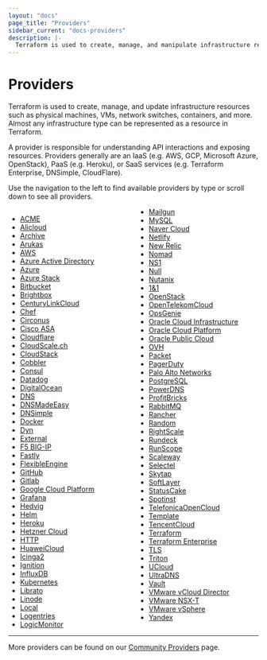```yaml
---
layout: "docs"
page_title: "Providers"
sidebar_current: "docs-providers"
description: |-
  Terraform is used to create, manage, and manipulate infrastructure resources. Examples of resources include physical machines, VMs, network switches, containers, etc. Almost any infrastructure noun can be represented as a resource in Terraform.
---
```


# Providers

Terraform is used to create, manage, and update infrastructure resources such
as physical machines, VMs, network switches, containers, and more. Almost any
infrastructure type can be represented as a resource in Terraform.

A provider is responsible for understanding API interactions and exposing
resources. Providers generally are an IaaS (e.g. AWS, GCP, Microsoft Azure,
OpenStack), PaaS (e.g. Heroku), or SaaS services (e.g. Terraform Enterprise,
DNSimple, CloudFlare).

Use the navigation to the left to find available providers by type or scroll
down to see all providers.

<div style="column-width: 14em;">


- [ACME](/docs/providers/acme/index.html)
- [Alicloud](/docs/providers/alicloud/index.html)
- [Archive](/docs/providers/archive/index.html)
- [Arukas](/docs/providers/arukas/index.html)
- [AWS](/docs/providers/aws/index.html)
- [Azure Active Directory](/docs/providers/azuread/index.html)
- [Azure](/docs/providers/azurerm/index.html)
- [Azure Stack](/docs/providers/azurestack/index.html)
- [Bitbucket](/docs/providers/bitbucket/index.html)
- [Brightbox](/docs/providers/brightbox/index.html)
- [CenturyLinkCloud](/docs/providers/clc/index.html)
- [Chef](/docs/providers/chef/index.html)
- [Circonus](/docs/providers/circonus/index.html)
- [Cisco ASA](/docs/providers/ciscoasa/index.html)
- [Cloudflare](/docs/providers/cloudflare/index.html)
- [CloudScale.ch](/docs/providers/cloudscale/index.html)
- [CloudStack](/docs/providers/cloudstack/index.html)
- [Cobbler](/docs/providers/cobbler/index.html)
- [Consul](/docs/providers/consul/index.html)
- [Datadog](/docs/providers/datadog/index.html)
- [DigitalOcean](/docs/providers/do/index.html)
- [DNS](/docs/providers/dns/index.html)
- [DNSMadeEasy](/docs/providers/dme/index.html)
- [DNSimple](/docs/providers/dnsimple/index.html)
- [Docker](/docs/providers/docker/index.html)
- [Dyn](/docs/providers/dyn/index.html)
- [External](/docs/providers/external/index.html)
- [F5 BIG-IP](/docs/providers/bigip/index.html)
- [Fastly](/docs/providers/fastly/index.html)
- [FlexibleEngine](/docs/providers/flexibleengine/index.html)
- [GitHub](/docs/providers/github/index.html)
- [Gitlab](/docs/providers/gitlab/index.html)
- [Google Cloud Platform](/docs/providers/google/index.html)
- [Grafana](/docs/providers/grafana/index.html)
- [Hedvig](/docs/providers/hedvig/index.html)
- [Helm](/docs/providers/helm/index.html)
- [Heroku](/docs/providers/heroku/index.html)
- [Hetzner Cloud](/docs/providers/hcloud/index.html)
- [HTTP](/docs/providers/http/index.html)
- [HuaweiCloud](/docs/providers/huaweicloud/index.html)
- [Icinga2](/docs/providers/icinga2/index.html)
- [Ignition](/docs/providers/ignition/index.html)
- [InfluxDB](/docs/providers/influxdb/index.html)
- [Kubernetes](/docs/providers/kubernetes/index.html)
- [Librato](/docs/providers/librato/index.html)
- [Linode](/docs/providers/linode/index.html)
- [Local](/docs/providers/local/index.html)
- [Logentries](/docs/providers/logentries/index.html)
- [LogicMonitor](/docs/providers/logicmonitor/index.html)
- [Mailgun](/docs/providers/mailgun/index.html)
- [MySQL](/docs/providers/mysql/index.html)
- [Naver Cloud](/docs/providers/ncloud/index.html)
- [Netlify](/docs/providers/netlify/index.html)
- [New Relic](/docs/providers/newrelic/index.html)
- [Nomad](/docs/providers/nomad/index.html)
- [NS1](/docs/providers/ns1/index.html)
- [Null](/docs/providers/null/index.html)
- [Nutanix](/docs/providers/nutanix/index.html)
- [1&1](/docs/providers/oneandone/index.html)
- [OpenStack](/docs/providers/openstack/index.html)
- [OpenTelekomCloud](/docs/providers/opentelekomcloud/index.html)
- [OpsGenie](/docs/providers/opsgenie/index.html)
- [Oracle Cloud Infrastructure](/docs/providers/oci/index.html)
- [Oracle Cloud Platform](/docs/providers/oraclepaas/index.html)
- [Oracle Public Cloud](/docs/providers/opc/index.html)
- [OVH](/docs/providers/ovh/index.html)
- [Packet](/docs/providers/packet/index.html)
- [PagerDuty](/docs/providers/pagerduty/index.html)
- [Palo Alto Networks](/docs/providers/panos/index.html)
- [PostgreSQL](/docs/providers/postgresql/index.html)
- [PowerDNS](/docs/providers/powerdns/index.html)
- [ProfitBricks](/docs/providers/profitbricks/index.html)
- [RabbitMQ](/docs/providers/rabbitmq/index.html)
- [Rancher](/docs/providers/rancher/index.html)
- [Random](/docs/providers/random/index.html)
- [RightScale](/docs/providers/rightscale/index.html)
- [Rundeck](/docs/providers/rundeck/index.html)
- [RunScope](/docs/providers/runscope/index.html)
- [Scaleway](/docs/providers/scaleway/index.html)
- [Selectel](/docs/providers/selectel/index.html)
- [Skytap](/docs/providers/skytap/index.html)
- [SoftLayer](/docs/providers/softlayer/index.html)
- [StatusCake](/docs/providers/statuscake/index.html)
- [Spotinst](/docs/providers/spotinst/index.html)
- [TelefonicaOpenCloud](/docs/providers/telefonicaopencloud/index.html)
- [Template](/docs/providers/template/index.html)
- [TencentCloud](/docs/providers/tencentcloud/index.html)
- [Terraform](/docs/providers/terraform/index.html)
- [Terraform Enterprise](/docs/providers/tfe/index.html)
- [TLS](/docs/providers/tls/index.html)
- [Triton](/docs/providers/triton/index.html)
- [UCloud](/docs/providers/ucloud/index.html)
- [UltraDNS](/docs/providers/ultradns/index.html)
- [Vault](/docs/providers/vault/index.html)
- [VMware vCloud Director](/docs/providers/vcd/index.html)
- [VMware NSX-T](/docs/providers/nsxt/index.html)
- [VMware vSphere](/docs/providers/vsphere/index.html)
- [Yandex](/docs/providers/yandex/index.html)


</div>

-----

More providers can be found on our [Community Providers](/docs/providers/type/community-index.html) page.
